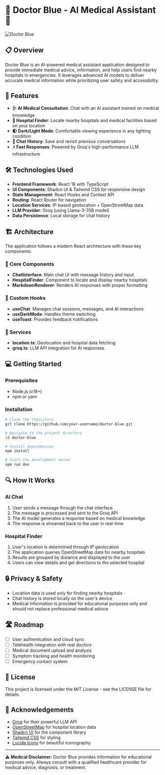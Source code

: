 
# 🏥 Doctor Blue - AI Medical Assistant 🤖

![Doctor Blue](public/doctor-blue-banner.png)

## 📋 Overview

Doctor Blue is an AI-powered medical assistant application designed to provide immediate medical advice, information, and help users find nearby hospitals in emergencies. It leverages advanced AI models to deliver accurate medical information while prioritizing user safety and accessibility.

## 🚀 Features

- **🩺 AI Medical Consultation**: Chat with an AI assistant trained on medical knowledge
- **🏥 Hospital Finder**: Locate nearby hospitals and medical facilities based on your location
- **🌓 Dark/Light Mode**: Comfortable viewing experience in any lighting condition
- **💬 Chat History**: Save and revisit previous conversations
- **⚡ Fast Responses**: Powered by Groq's high-performance LLM infrastructure

## 🛠️ Technologies Used

- **Frontend Framework**: React 18 with TypeScript
- **UI Components**: Shadcn UI & Tailwind CSS for responsive design
- **State Management**: React Hooks and Context API
- **Routing**: React Router for navigation
- **Location Services**: IP-based geolocation + OpenStreetMap data
- **LLM Provider**: Groq (using Llama-3-70B model)
- **Data Persistence**: Local storage for chat history

## 🏗️ Architecture

The application follows a modern React architecture with these key components:

### 🧠 Core Components

- **ChatInterface**: Main chat UI with message history and input
- **HospitalFinder**: Component to locate and display nearby hospitals
- **MarkdownRenderer**: Renders AI responses with proper formatting

### 🔄 Custom Hooks

- **useChat**: Manages chat sessions, messages, and AI interactions
- **useDarkMode**: Handles theme switching
- **useToast**: Provides feedback notifications

### 🔌 Services

- **location.ts**: Geolocation and hospital data fetching
- **groq.ts**: LLM API integration for AI responses

## 💻 Getting Started

### Prerequisites

- Node.js (v18+)
- npm or yarn

### Installation

```bash
# Clone the repository
git clone https://github.com/your-username/doctor-blue.git

# Navigate to the project directory
cd doctor-blue

# Install dependencies
npm install

# Start the development server
npm run dev
```

## 🔍 How It Works

### AI Chat

1. User sends a message through the chat interface
2. The message is processed and sent to the Groq API
3. The AI model generates a response based on medical knowledge
4. The response is streamed back to the user in real-time

### Hospital Finder

1. User's location is determined through IP geolocation
2. The application queries OpenStreetMap data for nearby hospitals
3. Results are grouped by distance and displayed to the user
4. Users can view details and get directions to the selected hospital

## 🔒 Privacy & Safety

- Location data is used only for finding nearby hospitals
- Chat history is stored locally on the user's device
- Medical information is provided for educational purposes only and should not replace professional medical advice

## 🛣️ Roadmap

- [ ] User authentication and cloud sync
- [ ] Telehealth integration with real doctors
- [ ] Medical document upload and analysis
- [ ] Symptom tracking and health monitoring
- [ ] Emergency contact system

## 📄 License

This project is licensed under the MIT License - see the LICENSE file for details.

## 🙏 Acknowledgements

- [Groq](https://groq.com/) for their powerful LLM API
- [OpenStreetMap](https://www.openstreetmap.org/) for hospital location data
- [Shadcn UI](https://ui.shadcn.com/) for the component library
- [Tailwind CSS](https://tailwindcss.com/) for styling
- [Lucide Icons](https://lucide.dev/) for beautiful iconography

---

⚠️ **Medical Disclaimer**: Doctor Blue provides information for educational purposes only. Always consult with a qualified healthcare provider for medical advice, diagnosis, or treatment.

